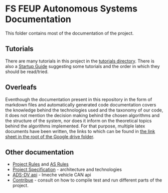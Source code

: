 # FS FEUP Autonomous Systems Documentation

This folder contains most of the documentation of the project.

## Tutorials

There are many tutorials in this project in the [tutorials directory](./tutorials). There is also a [Startup Guide](./tutorials/startup_guide.md) suggesting some tutorials and the order in which they should be read/tried.

## Overleafs

Eventhough the documentation present in this repository in the form of markdown files and automatically generated code documentation covers the knowledge behind the technologies used and the taxonomy of our code, it does not mention the decision making behind the chosen algorithms and the structure of the system, nor does it inform on the theoretical topics behind the algorithms implemented. For that purpose, multiple latex documents have been written, the links to which can be found in [the link sheet in the root of the Google drive folder](https://docs.google.com/spreadsheets/d/1OvYjp04SEVLIeTrFB5lN5wh7S1SFSVgTsl96FE75TGk/edit?usp=sharing).

## Other documentation

- [Project Rules](https://docs.google.com/document/d/1-YuD-V7zwE_rMwYZ7jmOQysz29_Zj9U-KQ5oIUk4dAc/edit?usp=sharing) and [AS Rules](https://docs.google.com/document/d/1kmiW4-pkKHlYM9V2sTS_4IJR4ODCaD_m/edit?usp=sharing&ouid=108427086324647392265&rtpof=true&sd=true)
- [Project Specification](./project-specification.md) - architecture and technologies
- [ADS-DV api](./ads-dv-api.md) - Imeche vehicle CAN api
- [Contribue](./tutorials/contribute.md) - consult on how to compile test and run different parts of the project. 
